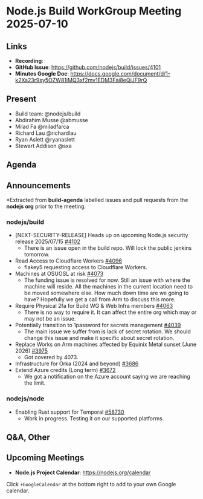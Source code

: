 # Node.js  Build WorkGroup Meeting 2025-07-10

## Links

* **Recording**:  
* **GitHub Issue**: https://github.com/nodejs/build/issues/4101
* **Minutes Google Doc**: https://docs.google.com/document/d/1-k2Xa23r9sy5OZW81iMQ3xf2mv1EDM3Fai8eQiJF9rQ

## Present

* Build team: @nodejs/build
* Abdirahim Musse @abmusse
* Milad Fa @miladfarca
* Richard Lau @richardlau
* Ryan Aslett @ryanaslett
* Stewart Addison @sxa


## Agenda

## Announcements

*Extracted from **build-agenda** labelled issues and pull requests from the **nodejs org** prior to the meeting.

### nodejs/build

* [NEXT-SECURITY-RELEASE] Heads up on upcoming Node.js security release 2025/07/15 [#4102](https://github.com/nodejs/build/issues/4102)
  * There is an issue open in the build repo. Will lock the public jenkins tomorrow.
* Read Access to Cloudflare Workers [#4096](https://github.com/nodejs/build/issues/4096)
  * flakey5 requesting access to Cloudflare Workers.
* Machines at OSUOSL at risk [#4073](https://github.com/nodejs/build/issues/4073)
  * The funding issue is resolved for now. Still an issue with where the machine will reside. All the machines in the current location need to be moved somewhere else. How much down time are we going to have? Hopefully we get a call from Arm to discuss this more.
* Require Physical 2fa for Build WG & Web Infra members [#4063](https://github.com/nodejs/build/issues/4063)
  * There is no way to require it. It can affect the entire org which may or may not be an issue.
* Potentially transition to 1password for secrets management [#4039](https://github.com/nodejs/build/issues/4039)
  * The main issue we suffer from is lack of secret rotation. We should change this issue and make it specific about secret rotation.
* Replace Works on Arm machines affected by Equinix Metal sunset (June 2026) [#3975](https://github.com/nodejs/build/issues/3975)
  * Got covered by 4073.
* Infrastructure for Orka (2024 and beyond) [#3686](https://github.com/nodejs/build/issues/3686)  
* Extend Azure credits (Long term) [#3672](https://github.com/nodejs/build/issues/3672)
  * We got a notification on the Azure account saying we are reaching the limit.

### nodejs/node

* Enabling Rust support for Temporal [#58730](https://github.com/nodejs/node/issues/58730)
  * Work in progress. Testing it on our supported platforms.

## Q&A, Other

## Upcoming Meetings

* **Node.js Project Calendar**: <https://nodejs.org/calendar>

Click `+GoogleCalendar` at the bottom right to add to your own Google calendar.
